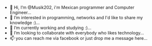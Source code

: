 - 👋 Hi, I’m @Musik202, i'm Mexican programmer and Computer Engineer...
- 👀 I’m interested in programming, networks and I'd like to share my knowledge :)...
- 🌱 I’m currently working and studying :)...
- 💞️ I’m looking to collaborate with everybody who likes technology...
- 📫 you can reach me via facebook or just drop me a message here...

<!---
Musik202/Musik202 is a ✨ special ✨ repository because its `README.md` (this file) appears on your GitHub profile.
You can click the Preview link to take a look at your changes.
--->
